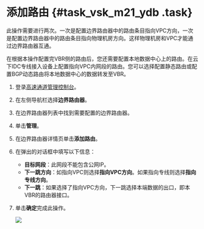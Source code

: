 # 添加路由 {#task_vsk_m21_ydb .task}

此操作需要进行两次。一次是配置边界路由器中的路由条目指向VPC方向，一次是配置边界路由器中的路由条目指向物理机房方向。这样物理机房和VPC才能通过边界路由器互通。

在根据本操作配置完VBR侧的路由后，您还需要配置本地数据中心上的路由。在云下IDC专线接入设备上配置指向VPC内网段的路由。您可以选择配置静态路由或配置BGP动态路由将本地数据中心的数据转发至VBR。

1.  登录[高速通道管理控制台](https://vpc.console.aliyun.com/expressConnect#/connection/cn-hangzhou/list)。 
2.  在左侧导航栏选择**边界路由器**。 
3.  在边界路由器列表中找到需要配置的边界路由器。 
4.  单击**管理**。 
5.  在边界路由器详情页单击**添加路由**。 
6.  在弹出的对话框中填写以下信息： 
    -   **目标网段**：此网段不能包含公网IP。
    -   **下一跳方向**：如指向VPC则选择**指向VPC方向**。如果指向专线则选择**指向专线方向**。
    -   **下一跳**：如果选择了指向VPC方向，下一跳选择本端数据的出口，即本VBR的路由器接口。
7.  单击**确定**完成此操作。 

    ![](http://static-aliyun-doc.oss-cn-hangzhou.aliyuncs.com/assets/img/13848/15389831183963_zh-CN.png)


